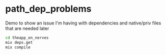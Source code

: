 # path_dep_problems
Demo to show an issue I'm having with dependencies and native/priv files that are needed later

```bash
cd theapp_on_nerves
mix deps.get
mix compile
```
